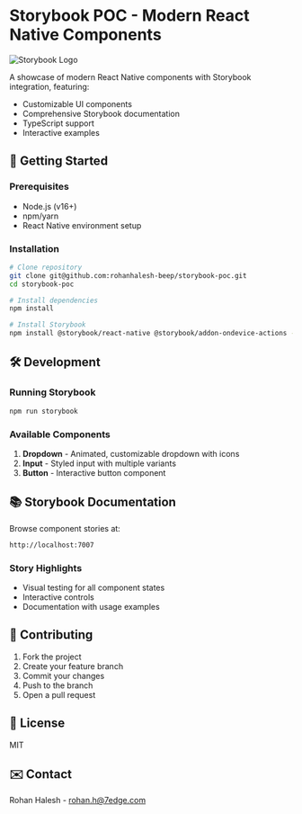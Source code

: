# Storybook POC - Modern React Native Components

![Storybook Logo](https://storybook.js.org/images/logos/logo-storybook.svg)

A showcase of modern React Native components with Storybook integration, featuring:
- Customizable UI components
- Comprehensive Storybook documentation
- TypeScript support
- Interactive examples

## 🚀 Getting Started

### Prerequisites
- Node.js (v16+) 
- npm/yarn
- React Native environment setup

### Installation
```bash
# Clone repository
git clone git@github.com:rohanhalesh-beep/storybook-poc.git
cd storybook-poc

# Install dependencies
npm install

# Install Storybook
npm install @storybook/react-native @storybook/addon-ondevice-actions --save-dev
```

## 🛠 Development

### Running Storybook
```bash
npm run storybook
```

### Available Components
1. **Dropdown** - Animated, customizable dropdown with icons
2. **Input** - Styled input with multiple variants
3. **Button** - Interactive button component

## 📚 Storybook Documentation

Browse component stories at:
```bash
http://localhost:7007
```

### Story Highlights
- Visual testing for all component states
- Interactive controls
- Documentation with usage examples

## 🤝 Contributing
1. Fork the project
2. Create your feature branch
3. Commit your changes
4. Push to the branch
5. Open a pull request

## 📄 License
MIT

## ✉️ Contact
Rohan Halesh - rohan.h@7edge.com
